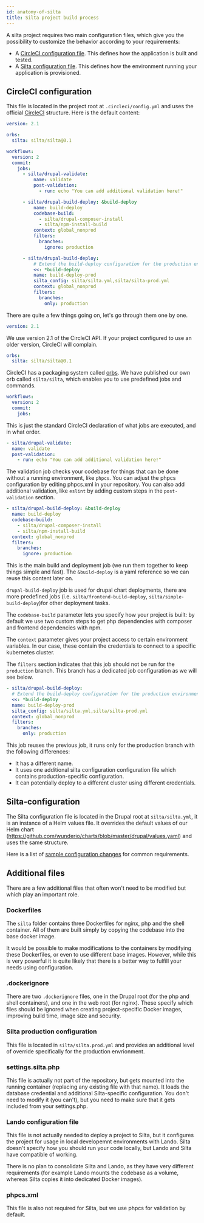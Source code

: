 ```yaml
---
id: anatomy-of-silta
title: Silta project build process
---
```


A silta project requires two main configuration files, which give you the possibility to customize the behavior according to your requirements:

- A [CircleCI configuration file](#CircleCI-configuration). This defines how the application is built and tested.
- A [Silta configuration file](#Silta-configuration). This defines how the environment running your application is provisioned.

## CircleCI configuration

This file is located in the project root at `.circleci/config.yml` and uses the official [CircleCI](https://circleci.com/docs/2.0/configuration-reference/) structure. Here is the default content:

```yaml
version: 2.1

orbs:
  silta: silta/silta@0.1

workflows:
  version: 2
  commit:
    jobs:
      - silta/drupal-validate:
          name: validate
          post-validation:
            - run: echo "You can add additional validation here!"

      - silta/drupal-build-deploy: &build-deploy
          name: build-deploy
          codebase-build:
            - silta/drupal-composer-install
            - silta/npm-install-build
          context: global_nonprod
          filters:
            branches:
              ignore: production

      - silta/drupal-build-deploy:
          # Extend the build-deploy configuration for the production environment.
          <<: *build-deploy
          name: build-deploy-prod
          silta_config: silta/silta.yml,silta/silta-prod.yml
          context: global_nonprod
          filters:
            branches:
              only: production

```

There are quite a few things going on, let's go through them one by one.

```yaml
version: 2.1
```
We use version 2.1 of the CircleCI API. If your project configured to use an older version, CircleCI will complain.

```yaml
orbs:
  silta: silta/silta@0.1
```
CircleCI has a packaging system called [orbs](https://circleci.com/docs/2.0/orb-intro/#section=configuration). 
We have published our own orb called `silta/silta`, which enables you to use predefined jobs and commands.

```yaml
workflows:
  version: 2
  commit:
    jobs:
```
This is just the standard CircleCI declaration of what jobs are executed, and in what order.

```yaml
- silta/drupal-validate:
  name: validate
  post-validation:
    - run: echo "You can add additional validation here!"
```
The validation job checks your codebase for things that can be done without a running environment, like `phpcs`.
You can adjust the phpcs configuration by editing phpcs.xml in your repository. 
You can also add additional validation, like `eslint` by adding custom steps in the 
`post-validation` section.

```yaml
- silta/drupal-build-deploy: &build-deploy
  name: build-deploy
  codebase-build:
    - silta/drupal-composer-install
    - silta/npm-install-build
  context: global_nonprod
  filters:
    branches:
      ignore: production
```
This is the main build and deployment job (we run them together to keep things simple and fast). 
The `&build-deploy` is a yaml reference so we can reuse this content later on.

`drupal-build-deploy` job is used for drupal chart deployments, there are more predefined jobs (i.e. `silta/frontend-build-deploy`, `silta/simple-build-deploy`)for other deployment tasks. 

The `codebase-build` parameter lets you specify how your project is built: by default we use two custom steps to 
get php dependencies with composer and frontend dependencies with npm. 

The `context` parameter gives your project access to certain environment variables. 
In our case, these contain the credentials to connect to a specific kubernetes cluster.  

The `filters` section indicates that this job should not be run for the `production` branch.
This branch has a dedicated job configuration as we will see below.

```yaml
- silta/drupal-build-deploy:
  # Extend the build-deploy configuration for the production environment.
  <<: *build-deploy
  name: build-deploy-prod
  silta_config: silta/silta.yml,silta/silta-prod.yml
  context: global_nonprod
  filters:
    branches:
      only: production
```
This job reuses the previous job, it runs only for the production branch with the following differences:

- It has a different name.
- It uses one additional silta configuration configuration file which contains production-specific configuration.
- It can potentially deploy to a different cluster using different credentials.

## Silta-configuration

The Silta configuration file is located in the Drupal root at `silta/silta.yml`, it is an instance of a Helm values file.
It overrides the default values of our Helm chart (https://github.com/wunderio/charts/blob/master/drupal/values.yaml) 
and uses the same structure.

Here is a list of [sample configuration changes](silta-examples.md) for common requirements.

## Additional files

There are a few additional files that often won't need to be modified but which play an important role.

### Dockerfiles
The `silta` folder contains three Dockerfiles for nginx, php and the shell container. 
All of them are built simply by copying the codebase into the base docker image.

It would be possible to make modifications to the containers by modifying these Dockerfiles, or even to use different base images. 
However, while this is very powerful it is quite likely that there is a better way to fulfill your needs using configuration. 

### .dockerignore
There are two `.dockerignore` files, one in the Drupal root (for the php and shell containers), and one in the web root (for nginx). 
These specify which files should be ignored when creating project-specific Docker images, improving build time, image size and security. 

### Silta production configuration
This file is located in `silta/silta.prod.yml` and provides an additional level of override specifically for the production envrionment.

### settings.silta.php
This file is actually not part of the repository, but gets mounted into the running container (replacing any existing file with that name).
It loads the database credential and additional Silta-specific configuration. You don't need to modify it (you can't), but you need to make sure
that it gets included from your settings.php.

### Lando configuration file
This file is not actually needed to deploy a project to Silta, but it configures the project for
usage in local developemnt environments with Lando. Silta doesn't specify how you should run your code locally, but Lando and Silta have compatible of working.

There is no plan to consolidate Silta and Lando, as they have very different requirements (for example Lando mounts the codebase as a volume, whereas Silta copies it into dedicated Docker images). 

### phpcs.xml
This file is also not required for Silta, but we use phpcs for validation by default.
